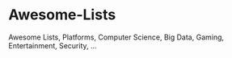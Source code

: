 # Awesome-Lists
Awesome Lists, Platforms, Computer Science, Big Data, Gaming, Entertainment, Security, ...
